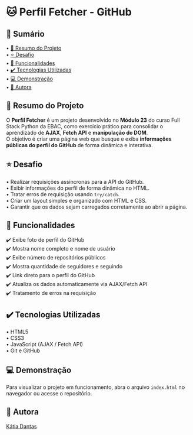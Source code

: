 # 🐱 Perfil Fetcher - GitHub

## 📎 Sumário

• [📌 Resumo do Projeto](#-resumo-do-projeto)  
• [⭐ Desafio](#-desafio)  
• [📂 Funcionalidades](#-funcionalidades)  
• [✔️ Tecnologias Utilizadas](#️-tecnologias-utilizadas)  
• [💻 Demonstração](#-demonstração)  
• [🙋 Autora](#-autora)

## 📌 Resumo do Projeto

O **Perfil Fetcher** é um projeto desenvolvido no **Módulo 23** do curso Full Stack Python da EBAC, como exercício prático para consolidar o aprendizado de **AJAX**, **Fetch API** e **manipulação do DOM**.  
O objetivo é criar uma página web que busque e exiba **informações públicas do perfil do GitHub** de forma dinâmica e interativa.

## ⭐ Desafio

• Realizar requisições assíncronas para a API do GitHub.  
• Exibir informações do perfil de forma dinâmica no HTML.  
• Tratar erros de requisição usando `try/catch`.  
• Criar um layout simples e organizado com HTML e CSS.  
• Garantir que os dados sejam carregados corretamente ao abrir a página.

## 📂 Funcionalidades

✔️ Exibe foto de perfil do GitHub  
✔️ Mostra nome completo e nome de usuário  
✔️ Exibe número de repositórios públicos  
✔️ Mostra quantidade de seguidores e seguindo  
✔️ Link direto para o perfil do GitHub  
✔️ Atualiza os dados automaticamente via AJAX/Fetch API  
✔️ Tratamento de erros na requisição  

## ✔️ Tecnologias Utilizadas

• HTML5  
• CSS3  
• JavaScript (AJAX / Fetch API)  
• Git e GitHub

## 💻 Demonstração

Para visualizar o projeto em funcionamento, abra o arquivo `index.html` no navegador ou acesse o repositório.

## 🙋 Autora

[Kátia Dantas](https://github.com/Katiadantass)
